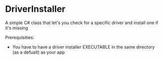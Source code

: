 # DriverInstaller
A simple C# class that let's you check for a specific driver and install one if it's missing

Prerequisities:
  - You have to have a driver installer EXECUTABLE in the same directory (as a defualt) as your app
